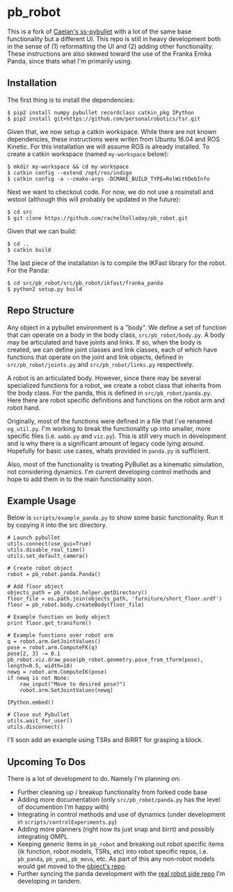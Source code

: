 # pb_robot

This is a fork of [Caelan's ss-pybullet](https://github.com/caelan/ss-pybullet) with a lot of the same base functionality but a different UI. This repo is still in heavy development both in the sense of (1) reformatting the UI and (2) adding other functionality. These instructions are also skewed toward the use of the Franka Emika Panda, since thats what I'm primarily using. 

## Installation

The first thing is to install the dependencies:
```
$ pip2 install numpy pybullet recordclass catkin_pkg IPython
$ pip2 install git+https://github.com/personalrobotics/tsr.git
```

Given that, we now setup a catkin workspace. While there are not known dependencies, these instructions were writen from Ubuntu 16.04 and ROS Kinetic. For this installation we will assume ROS is already installed. To create a catkin workspace (named `my-workspace` below): 
```
$ mkdir my-workspace && cd my-workspace
$ catkin config --extend /opt/ros/indigo
$ catkin config -a --cmake-args -DCMAKE_BUILD_TYPE=RelWithDebInfo
```

Next we want to checkout code. For now, we do not use a rosinstall and wstool (although this will probably be updated in the future):
```
$ cd src
$ git clone https://github.com/rachelholladay/pb_robot.git
```
Given that we can build:
```
$ cd ..
$ catkin build
```

The last piece of the installation is to compile the IKFast library for the robot. For the Panda:
```
$ cd src/pb_robot/src/pb_robot/ikfast/franka_panda
$ python2 setup.py build
```

## Repo Structure

Any object in a pybullet environment is a "body". We define a set of function that can operate on a body in the body class, `src/pb_robot/body.py`. A body may be articulated and have joints and links. If so, when the body is created, we can define joint classes and link classes, each of which have functions that operate on the joint and link objects, defined in `src/pb_robot/joints.py` and `src/pb_robot/links.py` respectively. 

A robot is an articulated body. However, since there may be several specialized functions for a robot, we create a robot class that inherits from the body class. For the panda, this is defined in `src/pb_robot/panda.py`. Here there are robot specific definitions and functions on the robot arm and robot hand. 

Originally, most of the functions were defined in a file that I've renamed `og_util.py`. I'm working to break the functionality up into smaller, more specific files (i.e. `aabb.py` and `viz.py`). This is still very much in development and is why there is a significant amount of legacy code lying around. Hopefully for basic use cases, whats provided in `panda.py` is sufficient.

Also, most of the functionality is treating PyBullet as a kinematic simulation, not considering dynamics. I'm current developing control methods and hope to add them in to the main functionality soon. 

## Example Usage

Below is `scripts/example_panda.py` to show some basic functionality. Run it by copying it into the src directory.

```
# Launch pybullet
utils.connect(use_gui=True)
utils.disable_real_time()
utils.set_default_camera()

# Create robot object 
robot = pb_robot.panda.Panda()

# Add floor object 
objects_path = pb_robot.helper.getDirectory()
floor_file = os.path.join(objects_path, 'furniture/short_floor.urdf')
floor = pb_robot.body.createBody(floor_file)

# Example function on body object
print floor.get_transform()

# Example functions over robot arm
q = robot.arm.GetJointValues()
pose = robot.arm.ComputeFK(q)
pose[2, 3] -= 0.1
pb_robot.viz.draw_pose(pb_robot.geometry.pose_from_tform(pose), length=0.5, width=10)
newq = robot.arm.ComputeIK(pose)
if newq is not None:
    raw_input("Move to desired pose?")
    robot.arm.SetJointValues(newq)

IPython.embed()

# Close out Pybullet
utils.wait_for_user()
utils.disconnect()             
```

I'll soon add an example using TSRs and BiRRT for grasping a block. 

## Upcoming To Dos

There is a lot of development to do. Namely I'm planning on: 
* Further cleaning up / breakup functionality from forked code base
* Adding more documentation (only `src/pb_robot/panda.py` has the level of documention I'm happy with)
* Integrating in control methods and use of dynamics (under development in `scripts/controlExperiments.py`)
* Adding more planners (right now its just snap and birrt) and possibly integrating OMPL
* Keeping generic items in `pb_robot` and breaking out robot specific items (ik function, robot models, TSRs, etc) into robot specific repos, i.e. `pb_panda`, `pb_yumi`, `pb_movo`, etc. As part of this any non-robot models would get moved to the [object's repo](https://github.com/mcubelab/mcube_objects).
* Further syncing the panda development with the [real robot side repo](https://github.com/rachelholladay/franka_ros_interface) I'm developing in tandem. 
